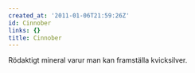 ```yaml
---
created_at: '2011-01-06T21:59:26Z'
id: Cinnober
links: {}
title: Cinnober
---
```


Rödaktigt mineral varur man kan framställa kvicksilver.